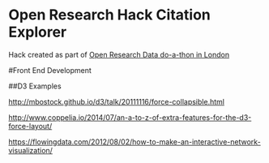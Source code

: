 # Open Research Hack Citation Explorer

Hack created as part of [Open Research Data do-a-thon in London](https://www.eventbrite.com/e/open-research-data-do-a-thon-in-london-virtual-tickets-31417371203)

#Front End Development

##D3 Examples

http://mbostock.github.io/d3/talk/20111116/force-collapsible.html

http://www.coppelia.io/2014/07/an-a-to-z-of-extra-features-for-the-d3-force-layout/

https://flowingdata.com/2012/08/02/how-to-make-an-interactive-network-visualization/
